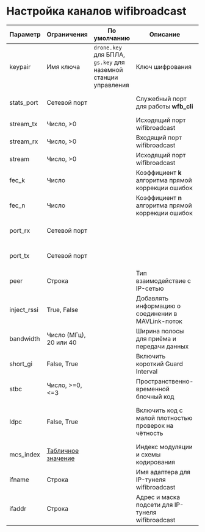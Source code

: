 # Настройка каналов wifibroadcast

| Параметр  | Ограничения | По умолчанию | Описание | Комментарий |
| ------------- | ------------- | ------------- | ------------- | ------------- |
| keypair | Имя ключа | `drone.key` для БПЛА, `gs.key` для наземной станции управления | Ключ шифрования | |
| stats_port | Сетевой порт | | Служебный порт для работы **wfb_cli** | Для внутреннего использования |
| stream_tx | Число, >0 | | Исходящий порт wifibroadcast | Для каналов `mavink` и `tunnel` |
| stream_rx | Число, >0 | | Входящий порт wifibroadcast | Для каналов `mavink` и `tunnel` |
| stream | Число, >0 | | Исходящий порт wifibroadcast | Для канала `video` |
| fec_k | Число | | Коэффициент **k** алгоритма прямой коррекции ошибок | |
| fec_n | Число | | Коэффициент **n** алгоритма прямой коррекции ошибок | |
| port_rx | Сетевой порт | | | Для внутреннего использования |
| port_tx | Сетевой порт | | | Для внутреннего использования |
| peer | Строка | | Тип взаимодействие с IP-сетью | [Подробнее](wifibroadcast_peer.md) |
| inject_rssi | True, False | | Добавлять информацию о соединении в MAVLink-поток | |
| bandwidth | Число (МГц), 20 или 40 | | Ширина полосы для приёма и передачи данных | |
| short_gi | False, True | | Включить короткий Guard Interval | |
| stbc | Число, >=0, <=3 | | Пространственно-временной блочный код | |
| ldpc | False, True | | Включить код с малой плотностью проверок на чётность | Только для **rtl8812au** и некоторых других адаптеров |
| mcs_index | [Табличное значение](http://mcsindex.com/) | | Индекс модуляции и схемы кодирования | |
| ifname | Строка | | Имя адаптера для  IP-тунеля wifibroadcast | Только для канала `tunnel` |
| ifaddr | Строка | | Адрес и маска подсети для IP-тунеля wifibroadcast | Только для канала `tunnel` |

